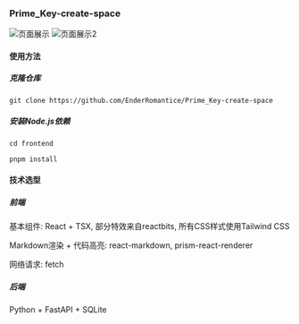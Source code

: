 ### Prime_Key-create-space

![页面展示](https://gitee.com/rustlove/Prime_Key-create-space/raw/master/backend/assets/Master.png)
![页面展示2](https://gitee.com/rustlove/Prime_Key-create-space/raw/master/backend/assets/About.png)

#### 使用方法

##### 克隆仓库
`git clone https://github.com/EnderRomantice/Prime_Key-create-space`

##### 安装Node.js依赖
`cd frontend`

`pnpm install`

#### 技术选型

##### 前端

基本组件: React + TSX, 部分特效来自reactbits, 所有CSS样式使用Tailwind CSS

Markdown渲染 + 代码高亮: react-markdown, prism-react-renderer

网络请求: fetch

##### 后端

Python + FastAPI + SQLite
